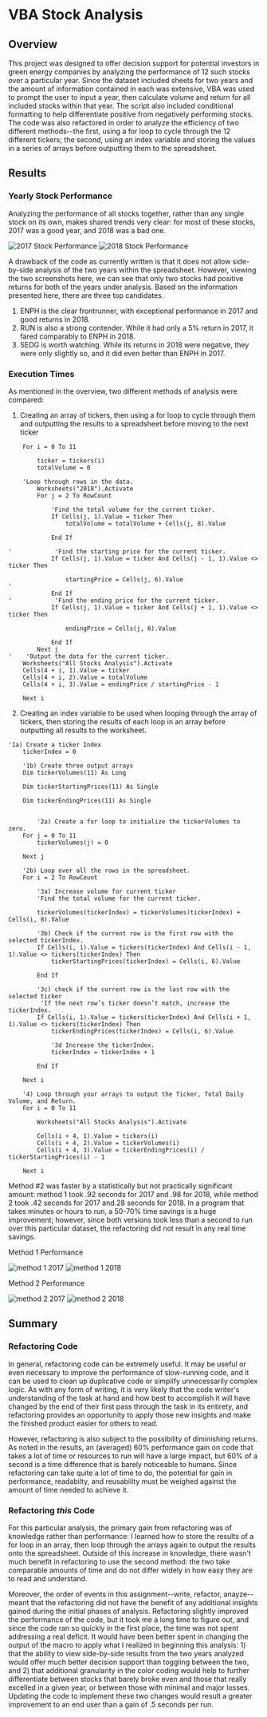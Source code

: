 # VBA Stock Analysis
## Overview
This project was designed to offer decision support for potential investors in green energy companies by analyzing the performance of 12 such stocks over a particular year. Since the dataset included sheets for two years and the amount of information contained in each was extensive, VBA was used to prompt the user to input a year, then calculate volume and return for all included stocks within that year. The script also included conditional formatting to help differentiate positive from negatively performing stocks. The code was also refactored in order to analyze the efficiency of two different methods--the first, using a for loop to cycle through the 12 different tickers; the second, using an index variable and storing the values in a series of arrays before outputting them to the spreadsheet.

## Results
### Yearly Stock Performance
Analyzing the performance of all stocks together, rather than any single stock on its own, makes shared trends very clear: for most of these stocks, 2017 was a good year, and 2018 was a bad one. 

![2017 Stock Performance](Resources/2017_analysis.png) ![2018 Stock Performance](Resources/2018_analysis.png)

A drawback of the code as currently written is that it does not allow side-by-side analysis of the two years within the spreadsheet. However, viewing the two screenshots here, we can see that only two stocks had positive returns for both of the years under analysis. Based on the information presented here, there are three top candidates.
1. ENPH is the clear frontrunner, with exceptional performance in 2017 and good returns in 2018. 
2. RUN is also a strong contender. While it had only a 5% return in 2017, it fared comparably to ENPH in 2018.
3. SEDG is worth watching. While its returns in 2018 were negative, they were only slightly so, and it did even better than ENPH in 2017.

### Execution Times
As mentioned in the overview, two different methods of analysis were compared:
1. Creating an array of tickers, then using a for loop to cycle through them and outputting the results to a spreadsheet before moving to the next ticker
```
    For i = 0 To 11

        ticker = tickers(i)
        totalVolume = 0

    'Loop through rows in the data.
        Worksheets("2018").Activate
        For j = 2 To RowCount

            'Find the total volume for the current ticker.
            If Cells(j, 1).Value = ticker Then
                totalVolume = totalVolume + Cells(j, 8).Value

            End If

'            'Find the starting price for the current ticker.
            If Cells(j, 1).Value = ticker And Cells(j - 1, 1).Value <> ticker Then

                startingPrice = Cells(j, 6).Value
'
            End If
'            'Find the ending price for the current ticker.
            If Cells(j, 1).Value = ticker And Cells(j + 1, 1).Value <> ticker Then

                endingPrice = Cells(j, 6).Value

            End If
        Next j
'    'Output the data for the current ticker.
    Worksheets("All Stocks Analysis").Activate
    Cells(4 + i, 1).Value = ticker
    Cells(4 + i, 2).Value = totalVolume
    Cells(4 + i, 3).Value = endingPrice / startingPrice - 1

    Next i
```
2. Creating an index variable to be used when looping through the array of tickers, then storing the results of each loop in an array before outputting all results to the worksheet.
```
'1a) Create a ticker Index
    tickerIndex = 0

    '1b) Create three output arrays
    Dim tickerVolumes(11) As Long
    
    Dim tickerStartingPrices(11) As Single
    
    Dim tickerEndingPrices(11) As Single
    
    
        '2a) Create a for loop to initialize the tickerVolumes to zero.
    For j = 0 To 11
        tickerVolumes(j) = 0
    
    Next j
        
    '2b) Loop over all the rows in the spreadsheet.
    For i = 2 To RowCount
    
        '3a) Increase volume for current ticker
        'Find the total volume for the current ticker.

        tickerVolumes(tickerIndex) = tickerVolumes(tickerIndex) + Cells(i, 8).Value
                  
        '3b) Check if the current row is the first row with the selected tickerIndex.
        If Cells(i, 1).Value = tickers(tickerIndex) And Cells(i - 1, 1).Value <> tickers(tickerIndex) Then
            tickerStartingPrices(tickerIndex) = Cells(i, 6).Value
            
        End If
        
        '3c) check if the current row is the last row with the selected ticker
         'If the next row’s ticker doesn’t match, increase the tickerIndex.
        If Cells(i, 1).Value = tickers(tickerIndex) And Cells(i + 1, 1).Value <> tickers(tickerIndex) Then
            tickerEndingPrices(tickerIndex) = Cells(i, 6).Value
        
            '3d Increase the tickerIndex.
            tickerIndex = tickerIndex + 1
            
        End If
        
    Next i
    
    '4) Loop through your arrays to output the Ticker, Total Daily Volume, and Return.
    For i = 0 To 11
        
        Worksheets("All Stocks Analysis").Activate
        
        Cells(i + 4, 1).Value = tickers(i)
        Cells(i + 4, 2).Value = tickerVolumes(i)
        Cells(i + 4, 3).Value = tickerEndingPrices(i) / tickerStartingPrices(i) - 1
        
    Next i
```
Method #2 was faster by a statistically but not practically significant amount: method 1 took .92 seconds for 2017 and .98 for 2018, while method 2 took .42 seconds for 2017 and.28 seconds for 2018. In a program that takes minutes or hours to run, a 50-70% time savings is a huge improvement; however, since both versions took less than a second to run over this particular dataset, the refactoring did not result in any real time savings.

Method 1 Performance

![method 1 2017](Resources/2017_time_m1.png) ![method 1 2018](Resources/2018_time_m1.png)

Method 2 Performance

![method 2 2017](Resources/VBA_Challenge_2017.png) ![method 2 2018](Resources/VBA_Challenge_2018.png)

## Summary
### Refactoring Code
In general, refactoring code can be extremely useful. It may be useful or even necessary to improve the performance of slow-running code, and it can be used to clean up duplicative code or simplify unnecessarily complex logic. As with any form of writing, it is very likely that the code writer's understanding of the task at hand and how best to accomplish it will have changed by the end of their first pass through the task in its entirety, and refactoring provides an opportunity to apply those new insights and make the finished product easier for others to read.

However, refactoring is also subject to the possibility of diminishing returns. As noted in the results, an (averaged) 60% performance gain on code that takes a lot of time or resources to run will have a large impact, but 60% of a second is a time difference that is barely noticeable to humans. Since refactoring can take quite a lot of time to do, the potential for gain in performance, readabilty, and reusability must be weighed against the amount of time needed to achieve it. 

### Refactoring _this_ Code
For this particular analysis, the primary gain from refactoring was of knowledge rather than performance: I learned how to store the results of a for loop in an array, then loop through the arrays again to output the results onto the spreadsheet. Outside of this increase in knowledge, there wasn't much benefit in refactoring to use the second method: the two take comparable amounts of time and do not differ widely in how easy they are to read and understand.

Moreover, the order of events in this assignment--write, refactor, anayze--meant that the refactoring did not have the benefit of any additional insights gained during the initial phases of analysis. Refactoring slightly improved the performance of the code, but it took me a long time to figure out, and since the code ran so quickly in the first place, the time was not spent addressing a real deficit. It would have been better spent in changing the output of the macro to apply what I realized in beginning this analysis: 1) that the ability to view side-by-side results from the two years analyzed would offer much better decision support than toggling between the two, and 2) that additional granularity in the color coding would help to further differentiate between stocks that barely broke even and those that really excelled in a given year, or between those with minimal and major losses. Updating the code to implement these two changes would result a greater improvement to an end user than a gain of .5 seconds per run.
